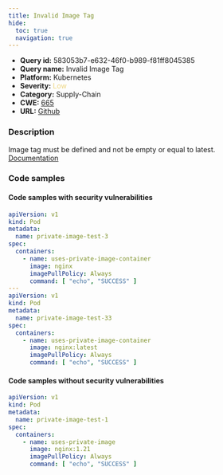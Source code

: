 ```yaml
---
title: Invalid Image Tag
hide:
  toc: true
  navigation: true
---
```


<style>
  .highlight .hll {
    background-color: #ff171742;
  }
  .md-content {
    max-width: 1100px;
    margin: 0 auto;
  }
</style>

-   **Query id:** 583053b7-e632-46f0-b989-f81ff8045385
-   **Query name:** Invalid Image Tag
-   **Platform:** Kubernetes
-   **Severity:** <span style="color:#edd57e">Low</span>
-   **Category:** Supply-Chain
-   **CWE:** <a href="https://cwe.mitre.org/data/definitions/665.html" onclick="newWindowOpenerSafe(event, 'https://cwe.mitre.org/data/definitions/665.html')">665</a>
-   **URL:** [Github](https://github.com/Checkmarx/kics/tree/master/assets/queries/k8s/invalid_image)

### Description
Image tag must be defined and not be empty or equal to latest.<br>
[Documentation](https://kubernetes.io/docs/concepts/containers/images/#updating-images)

### Code samples
#### Code samples with security vulnerabilities
```yaml title="Positive test num. 1 - yaml file" hl_lines="8 19"
apiVersion: v1
kind: Pod
metadata:
  name: private-image-test-3
spec:
  containers:
    - name: uses-private-image-container
      image: nginx
      imagePullPolicy: Always
      command: [ "echo", "SUCCESS" ]
---
apiVersion: v1
kind: Pod
metadata:
  name: private-image-test-33
spec:
  containers:
    - name: uses-private-image-container
      image: nginx:latest
      imagePullPolicy: Always
      command: [ "echo", "SUCCESS" ]

```


#### Code samples without security vulnerabilities
```yaml title="Negative test num. 1 - yaml file"
apiVersion: v1
kind: Pod
metadata:
  name: private-image-test-1
spec:
  containers:
    - name: uses-private-image
      image: nginx:1.21
      imagePullPolicy: Always
      command: [ "echo", "SUCCESS" ]

```
